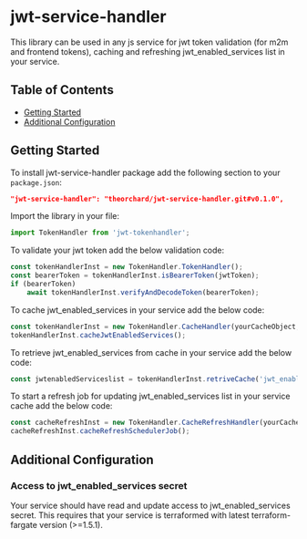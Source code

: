 # jwt-service-handler

This library can be used in any js service for jwt token validation (for m2m and frontend tokens), caching and refreshing jwt_enabled_services list in your service.

## Table of Contents

- [Getting Started](#getting-started)
- [Additional Configuration](#additional-configuration)

## Getting Started

To install jwt-service-handler package add the following section to your `package.json`:

```json
"jwt-service-handler": "theorchard/jwt-service-handler.git#v0.1.0",
```

Import the library in your file:

```javascript
import TokenHandler from 'jwt-tokenhandler';
```

To validate your jwt token add the below validation code:

```javascript
const tokenHandlerInst = new TokenHandler.TokenHandler();
const bearerToken = tokenHandlerInst.isBearerToken(jwtToken);
if (bearerToken)
    await tokenHandlerInst.verifyAndDecodeToken(bearerToken);
```

To cache jwt_enabled_services in your service add the below code:

```javascript
const tokenHandlerInst = new TokenHandler.CacheHandler(yourCacheObject, yourServiceName);
tokenHandlerInst.cacheJwtEnabledServices();
```

To retrieve jwt_enabled_services from cache in your service add the below code:

```javascript
const jwtenabledServiceslist = tokenHandlerInst.retriveCache('jwt_enabled_services');
```

To start a refresh job for updating jwt_enabled_services list in your service cache add the below code:

```javascript
const cacheRefreshInst = new TokenHandler.CacheRefreshHandler(yourCacheObject, yourServiceName);
cacheRefreshInst.cacheRefreshSchedulerJob();
```

## Additional Configuration

### Access to jwt_enabled_services secret

Your service should have read and update access to jwt_enabled_services secret.
This requires that your service is terraformed with latest terraform-fargate version (>=1.5.1).
